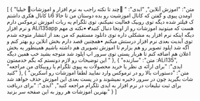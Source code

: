 [
  {
    "متن": "اموزش آنلاین",
    "ایدی": " 🔰چند تا نکته راجب به نرم افزار و اموزشات🔰
خیلیا اومدن پیوی و گفتن که کانال اموزشیت رو بده
دوستان من تا حالا 6تا کانال هکری داشتم ک فیلتر شده 
دیگه توی روبیک فعالیت نمیکنم، توی تلگرام یه ربات اموزش ترموکس دارم
و نرم افزار ALi135app هست که میتونید اموزشات رو از اونجا دنبال کنید💕
▪نکته ی مهم دیگه اینکه نرم افزار یه مشکلی داره توی دانلود مستقیم که من بعد از انتشار متوجه شدم توی آبدیت بعدی نرم افزار درستش میکنم
▪همچنین قصد دارم بخش انلاین رو بهتر کنم و اگه شد اپلود تصویر رو هم بزارم تا اموزش تصویری هم داشته باشیم همینطور یه بخش اعلان هم اضافه کنم تا هربار پستی توی سرور اپ اپلود شد متوجه بشید
خب همین دیگه این توضیحات رو لازم دونستم که بگم خدممتون  "
  },
  {
    "متن": "سازنده :ALi135",
    "ایدی": "برای ارائه ی نظر یا خرید محصولات به پیوی تلگرام یا روبیکای من مراجعه کنید"
  },
  {
    "متن": "دستورات بالا رو در ترموکس وارد نمایید لطفا اموزشات رو اسکرین شات بگیرید چون در سرور ذخیره نمیشوند و در پست بعدی این اموزش حذف خواهد شد 
برای ثبت تبلیغات در نرم افزار به ایدی تلگرام مراجعه کنید",
    "ایدی": "برای دریافت بهترین اموزشات هر روز به این صفحه سر بزنید"
  }
]
